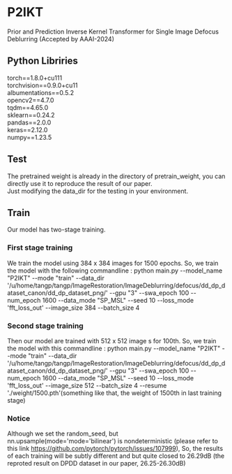 # P2IKT
Prior and Prediction Inverse Kernel Transformer for Single Image Defocus Deblurring (Accepted by AAAI-2024)
## Python Libriries 
torch==1.8.0+cu111  
torchvision==0.9.0+cu11  
albumentations==0.5.2  
opencv2==4.7.0  
tqdm==4.65.0  
sklearn==0.24.2  
pandas==2.0.0  
keras==2.12.0  
numpy==1.23.5  
## Test
The pretrained weight is already in the directory of pretrain_weight, you can directly use it to reproduce the result of our paper.  
Just modifying the data_dir for the testing in your environment.
## Train
Our model has two-stage training. 
### First stage training
We train the model using 384 x 384 images for 1500 epochs. So, we train the model with the following  commandline : python main.py --model_name "P2IKT" --mode "train" --data_dir '/u/home/tangp/tangp/ImageRestoration/ImageDeblurring/defocus/dd_dp_dataset_canon/dd_dp_dataset_png/' --gpu "3" --swa_epoch 100 --num_epoch 1600 --data_mode "SP_MSL" --seed 10 --loss_mode 'fft_loss_out' --image_size 384  --batch_size 4  
### Second stage training
Then our model are trained with 512 x 512 image s for 100th. So, we train the model with this commandline : python main.py --model_name "P2IKT" --mode "train" --data_dir '/u/home/tangp/tangp/ImageRestoration/ImageDeblurring/defocus/dd_dp_dataset_canon/dd_dp_dataset_png/' --gpu "3" --swa_epoch 100 --num_epoch 1600 --data_mode "SP_MSL" --seed 10 --loss_mode 'fft_loss_out' --image_size 512  --batch_size 4  --resume './weight/1500.pth'(something like that, the weight of 1500th in last training stage)
### Notice
Although we set the random_seed, but nn.upsample(mode='mode='bilinear') is nondeterministic (please refer to this link  https://github.com/pytorch/pytorch/issues/107999), So, the results of each training will be subtly different and but quite closed to 26.29dB (the reproted result on DPDD dataset in our paper, 26.25-26.30dB)

